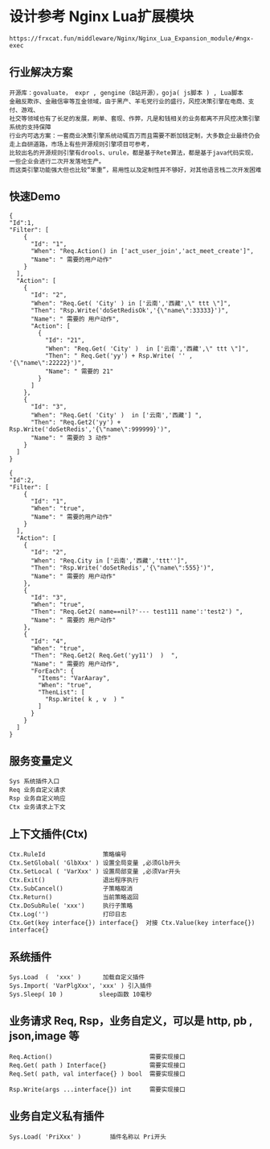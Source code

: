 # 设计参考 Nginx Lua扩展模块 
    https://frxcat.fun/middleware/Nginx/Nginx_Lua_Expansion_module/#ngx-exec

## 行业解决方案
    开源库：govaluate， expr , gengine（B站开源），goja( js脚本 ) , Lua脚本
    金融反欺诈、金融信审等互金领域，由于黑产、羊毛党行业的盛行，风控决策引擎在电商、支付、游戏、
    社交等领域也有了长足的发展，刷单、套现、作弊，凡是和钱相关的业务都离不开风控决策引擎系统的支持保障
    行业内可选方案：一套商业决策引擎系统动辄百万而且需要不断加钱定制，大多数企业最终仍会走上自研道路，市场上有些开源规则引擎项目可参考，
    比较出名的开源规则引擎有drools、urule，都是基于Rete算法，都是基于java代码实现，一些企业会进行二次开发落地生产。
    而这类引擎功能强大但也比较“笨重”，易用性以及定制性并不够好，对其他语言栈二次开发困难

## 快速Demo
```
{
"Id":1,
"Filter": [
    {
      "Id": "1",
      "When": "Req.Action() in ['act_user_join','act_meet_create']",
      "Name": " 需要的用户动作"
    }
  ],
  "Action": [
    {
      "Id": "2",
      "When": "Req.Get( 'City' ) in ['云南','西藏',\" ttt \"]",
      "Then": "Rsp.Write('doSetRedisOk','{\"name\":33333}')",
      "Name": " 需要的 用户动作",
      "Action": [
        {
          "Id": "21",
          "When": "Req.Get( 'City' )  in ['云南','西藏',\" ttt \"]",
      	  "Then": " Req.Get('yy') + Rsp.Write( '' , '{\"name\":22222}')",
          "Name": " 需要的 21"
        }
      ]
    },
    {
      "Id": "3",
      "When": "Req.Get( 'City' )  in ['云南','西藏'] ",
      "Then": "Req.Get2('yy') + Rsp.Write('doSetRedis','{\"name\":999999}')",
      "Name": " 需要的 3 动作"
    }
  ]
}

{
"Id":2,
"Filter": [
    {
      "Id": "1",
      "When": "true",
      "Name": " 需要的用户动作"
    }
  ],
  "Action": [
    {
      "Id": "2",
      "When": "Req.City in ['云南','西藏','ttt'']",
      "Then": "Rsp.Write('doSetRedis','{\"name\":555}')",
      "Name": " 需要的 用户动作"
    },
    {
      "Id": "3",
      "When": "true",
      "Then": "Req.Get2( name==nil?'--- test111 name':'test2') ",
      "Name": " 需要的 用户动作"
    },
    {
      "Id": "4",
      "When": "true",
      "Then": "Req.Get2( Req.Get('yy11')  )  ",
      "Name": " 需要的 用户动作",
      "ForEach": {
        "Items": "VarAaray",
        "When": "true",
        "ThenList": [
          "Rsp.Write( k , v  ) "
        ]
      }
    }
  ]
}

```

## 服务变量定义 
    Sys 系统插件入口 
    Req 业务自定义请求
    Rsp 业务自定义响应
    Ctx 业务请求上下文 

## 上下文插件(Ctx) 
    Ctx.RuleId                策略编号
    Ctx.SetGlobal( 'GlbXxx' ) 设置全局变量 ,必须Glb开头 
    Ctx.SetLocal ( 'VarXxx' ) 设置局部变量 ,必须Var开头  
    Ctx.Exit()                退出程序执行 
    Ctx.SubCancel()           子策略取消 
    Ctx.Return()              当前策略返回
    Ctx.DoSubRule( 'xxx')     执行子策略
    Ctx.Log('')               打印日志   
    Ctx.Get(key interface{}) interface{}  对接 Ctx.Value(key interface{}) interface{}

## 系统插件
    Sys.Load  (  'xxx' )      加载自定义插件 
    Sys.Import( 'VarPlgXxx', 'xxx' ) 引入插件  
    Sys.Sleep( 10 )          sleep函数 10毫秒   

## 业务请求  Req, Rsp，业务自定义，可以是 http, pb , json,image 等  
    Req.Action()                           需要实现接口 
    Req.Get( path ) Interface{}            需要实现接口
    Req.Set( path, val interface{} ) bool  需要实现接口 

    Rsp.Write(args ...interface{}) int     需要实现接口 

## 业务自定义私有插件 
    Sys.Load( 'PriXxx' )        插件名称以 Pri开头  
    
